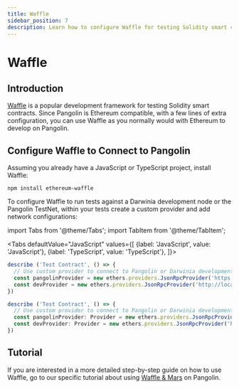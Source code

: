 ```yaml
---
title: Waffle
sidebar_position: 7
description: Learn how to configure Waffle for testing Solidity smart contracts to either a locally running Darwinia development node or the Pangolin TestNet.
---
```


# Waffle

## Introduction

[Waffle](https://www.getwaffle.io/) is a popular development framework for testing Solidity smart contracts. Since Pangolin is Ethereum compatible, with a few lines of extra configuration, you can use Waffle as you normally would with Ethereum to develop on Pangolin.

## Configure Waffle to Connect to Pangolin

Assuming you already have a JavaScript or TypeScript project, install Waffle:

```
npm install ethereum-waffle
```

To configure Waffle to run tests against a Darwinia development node or the Pangolin TestNet, within your tests create a custom provider and add network configurations:

import Tabs from '@theme/Tabs';
import TabItem from '@theme/TabItem';


<Tabs
  defaultValue="JavaScript"
  values={[
    {label: 'JavaScript', value: 'JavaScript'},
    {label: 'TypeScript', value: 'TypeScript'},
  ]}>
  <TabItem value="JavaScript">

```js
describe ('Test Contract', () => {
  // Use custom provider to connect to Pangolin or Darwinia development node
  const pangolinProvider = new ethers.providers.JsonRpcProvider('https://pangolin-rpc.darwinia.network');
  const devProvider = new ethers.providers.JsonRpcProvider('http://localhost:9933');
})
```

  </TabItem>
  <TabItem value="TypeScript">

```typescript
describe ('Test Contract', () => {
  // Use custom provider to connect to Pangolin or Darwinia development node
  const pangolinProvider: Provider = new ethers.providers.JsonRpcProvider('https://pangolin-rpc.darwinia.network');
  const devProvider: Provider = new ethers.providers.JsonRpcProvider('http://localhost:9933');
})
```

  </TabItem>
</Tabs>

## Tutorial

If you are interested in a more detailed step-by-step guide on how to use Waffle, go to our specific tutorial about using [Waffle & Mars](/builders/interact/waffle-mars/) on Pangolin.
